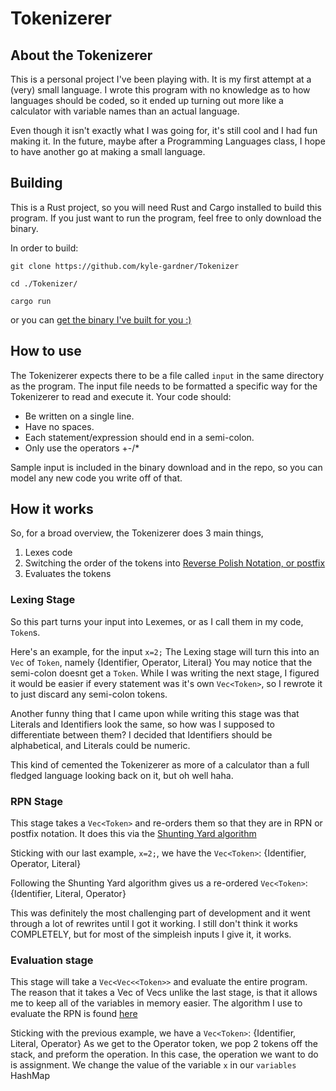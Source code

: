 # Tokenizerer
## About the Tokenizerer
This is a personal project I've been playing with. It is my first attempt at a (very) small language. I wrote this program with no knowledge as to how languages should be coded, so it ended up turning out more like a calculator with variable names than an actual language. 

Even though it isn't exactly what I was going for, it's still cool and I had fun making it. In the future, maybe after a Programming Languages class, I hope to have another go at making a small language.

## Building
This is a Rust project, so you will need Rust and Cargo installed to build this program. If you just want to run the program, feel free to only download the binary.

In order to build:

```git clone https://github.com/kyle-gardner/Tokenizer ```

```cd ./Tokenizer/ ```

```cargo run```

or you can [get the binary I've built for you :)](https://github.com/kyle-gardner/Tokenizerer/releases/tag/v.1.0.0)
## How to use 
The Tokenizerer expects there to be a file called ```input``` in the same directory as the program.
The input file needs to be formatted a specific way for the Tokenizerer to read and execute it. Your code should:
- Be written on a single line.
- Have no spaces.
- Each statement/expression should end in a semi-colon.
- Only use the operators +-/*

Sample input is included in the binary download and in the repo, so you can model any new code you write off of that.


## How it works
So, for a broad overview, the Tokenizerer does 3 main things,

1. Lexes code
2. Switching the order of the tokens into [Reverse Polish Notation, or postfix](https://en.wikipedia.org/wiki/Reverse_Polish_notation)
3. Evaluates the tokens

### Lexing Stage
So this part turns your input into Lexemes, or as I call them in my code, ```Token```s.

Here's an example, for the input ```x=2;``` The Lexing stage will turn this into an ```Vec``` of ```Token```, namely {Identifier, Operator, Literal} 
You may notice that the semi-colon doesnt get a ```Token```. 
While I was writing the next stage, I figured it would be easier if every statement was it's own ```Vec<Token>```, so I rewrote it to just discard any semi-colon tokens.

Another funny thing that I came upon while writing this stage was that Literals and Identifiers look the same, so how was I supposed to differentiate between them?
I decided that Identifiers should be alphabetical, and Literals could be numeric. 

This kind of cemented the Tokenizerer as more of a calculator than a full fledged language looking back on it, but oh well haha.

### RPN Stage
This stage takes a ```Vec<Token>``` and re-orders them so that they are in RPN or postfix notation. It does this via the [Shunting Yard algorithm](https://en.wikipedia.org/wiki/Shunting_yard_algorithm)

Sticking with our last example, ```x=2;```, we have the ```Vec<Token>```: {Identifier, Operator, Literal}

Following the Shunting Yard algorithm gives us a re-ordered ```Vec<Token>```: {Identifier, Literal, Operator}

This was definitely the most challenging part of development and it went through a lot of rewrites until I got it working. I still don't think it works COMPLETELY, but for most of the simpleish inputs I give it, it works.

### Evaluation stage
This stage will take a ```Vec<Vec<<Token>>``` and evaluate the entire program. 
The reason that it takes a Vec of Vecs unlike the last stage, is that it allows me to keep all of the variables in memory easier.
The algorithm I use to evaluate the RPN is found [here](https://www.geeksforgeeks.org/evaluation-of-postfix-expression/)

Sticking with the previous example, we have a ```Vec<Token>```: {Identifier, Literal, Operator}
As we get to the Operator token, we pop 2 tokens off the stack, and preform the operation.
In this case, the operation we want to do is assignment. We change the value of the variable ```x``` in our ```variables``` HashMap
